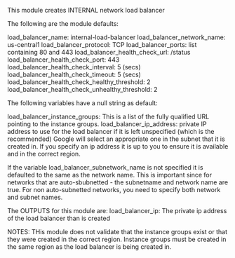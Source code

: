 This module creates INTERNAL network load balancer

The following are the module defaults:

load_balancer_name: internal-load-balancer
load_balancer_network_name: us-central1
load_balancer_protocol: TCP
load_balancer_ports: list containing 80 and 443
load_balancer_health_check_url: /status
load_balancer_health_check_port: 443
load_balancer_health_check_interval: 5 (secs)
load_balancer_health_check_timeout: 5 (secs)
load_balancer_health_check_healthy_threshold: 2
load_balancer_health_check_unhealthy_threshold: 2

The following variables have a null string as default:

load_balancer_instance_groups: This is a list of the fully qualified URL pointing to the instance groups.
load_balancer_ip_address: private IP address to use for the load balancer if it is left unspecified (which is the recommended) Google will select an appropriate one in the subnet that it is created in.  If you specify an ip address it is up to you to ensure it is available and in the correct region.

If the variable load_balancer_subnetwork_name is not specified it is defaulted to the same as the network name.  This is important since for networks that are auto-sbubnetted - the subnetname and network name are true.  For non auto-subnetted networks, you need to specify both network and subnet names.

The OUTPUTS for this module are:
load_balancer_ip:  The private ip address of the load balancer than is created

NOTES:
  THis module does not validate that the instance groups exist or that they were created in the correct region.  Instance groups must be created in the same region as the load balancer is being created in.


